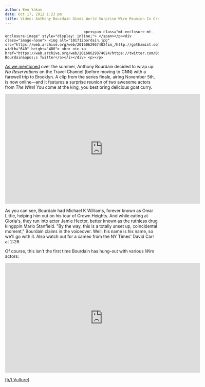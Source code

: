 ```yaml
---
author: Ben Yakas
date: Oct 17, 2012 1:23 pm
title: Video: Anthony Bourdain Gives World Surprise Wire Reunion In Crown Heights
---
```


	
										<p><span class="mt-enclosure mt-enclosure-image" style="display: inline;"> </span></p><div class="image-none"> <img alt="101712bordain.jpg" src="https://web.archive.org/web/20160629074024im_/http://gothamist.com/attachments/byakas/101712bordain.jpg" width="640" height="480"> <br> <i> <a href="https://web.archive.org/web/20160629074024/https://twitter.com/Bourdain/status/208012252547264512/photo/1/large">via Bourdain&apos;s Twitter</a></i></div> <p></p>

<p><a href="https://web.archive.org/web/20160629074024/http://gothamist.com/2012/06/04/anthony_bourdains_final_destination.php">As we mentioned</a> over the summer, Anthony Bourdain decided to wrap up <em>No Reservations</em> on the Travel Channel (before moving to CNN) with a farewell trip to Brooklyn. A clip from the series finale, airing November 5th, is now online&#x2014;and it features a surprise reunion of two awesome actors from <em>The Wire</em>! You come at the king, you best bring delicious goat curry.</p>

<p><iframe width="640" height="360" src="https://web.archive.org/web/20160629074024if_/http://www.youtube.com/embed/bEVuELyZ0lU" frameborder="0" allowfullscreen></iframe></p>

<p>As you can see, Bourdain had Michael K Williams, forever known as Omar Little, helping him out on his tour of Crown Heights. And while eating at Gloria&apos;s, they run into actor Jamie Hector, better known as the ruthless drug kingppin Marlo Stanfield. &quot;By the way, this is a totally unset up, coincidental moment,&quot; Bourdain claims in the voiceover. Well, his name is his name, so we&apos;ll go with it. Also watch out for a cameo from the NY Times&apos; David Carr at 2:26. </p>

<p>Of course, this isn&apos;t the first time Bourdain has hung-out with various <em>Wire</em> actors:</p>

<p><iframe width="640" height="360" src="https://web.archive.org/web/20160629074024if_/http://www.youtube.com/embed/gXcOAUt2Ds0" frameborder="0" allowfullscreen></iframe></p>

<p>[<a href="https://web.archive.org/web/20160629074024/http://www.vulture.com/2012/10/mini-no-reservations.html?utm_source=feedburner&amp;utm_medium=feed&amp;utm_campaign=Feed:+nymag/vulture+(Vulture+-+nymag.com&apos;s+Entertainment+and+Culture+Blog)">h/t Vulture</a>]</p>					
										
									
				